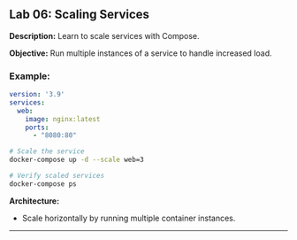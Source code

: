 ## Lab 06: Scaling Services

**Description:** Learn to scale services with Compose.

**Objective:** Run multiple instances of a service to handle increased load.

### Example:
```yaml
version: '3.9'
services:
  web:
    image: nginx:latest
    ports:
      - "8080:80"
```
```bash
# Scale the service
docker-compose up -d --scale web=3

# Verify scaled services
docker-compose ps
```

**Architecture:**
- Scale horizontally by running multiple container instances.

---